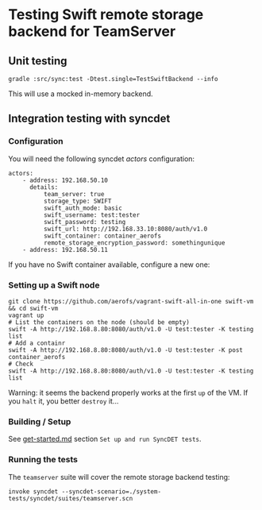 # Testing Swift remote storage backend for TeamServer

## Unit testing

    gradle :src/sync:test -Dtest.single=TestSwiftBackend --info

This will use a mocked in-memory backend.

## Integration testing with syncdet

### Configuration

You will need the following syncdet *actors* configuration:

    actors:
        - address: 192.168.50.10
          details:
              team_server: true
              storage_type: SWIFT
              swift_auth_mode: basic
              swift_username: test:tester
              swift_password: testing
              swift_url: http://192.168.33.10:8080/auth/v1.0
              swift_container: container_aerofs
              remote_storage_encryption_password: somethingunique
        - address: 192.168.50.11

If you have no Swift container available, configure a new one:

### Setting up a Swift node

    git clone https://github.com/aerofs/vagrant-swift-all-in-one swift-vm && cd swift-vm
    vagrant up
    # List the containers on the node (should be empty)
    swift -A http://192.168.8.80:8080/auth/v1.0 -U test:tester -K testing list
    # Add a containr
    swift -A http://192.168.8.80:8080/auth/v1.0 -U test:tester -K post container_aerofs
    # Check
    swift -A http://192.168.8.80:8080/auth/v1.0 -U test:tester -K testing list

Warning: it seems the backend properly works at the first `up` of the VM. If you `halt` it, you better `destroy` it...

### Building / Setup

See [get-started.md](get-started.html) section `Set up and run SyncDET tests`.

### Running the tests

The `teamserver` suite will cover the remote storage backend testing:

    invoke syncdet --syncdet-scenario=./system-tests/syncdet/suites/teamserver.scn
